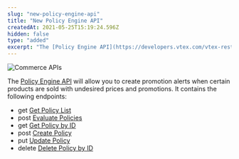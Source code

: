 ```yaml
---
slug: "new-policy-engine-api"
title: "New Policy Engine API"
createdAt: 2021-05-25T15:19:24.596Z
hidden: false
type: "added"
excerpt: "The [Policy Engine API](https://developers.vtex.com/vtex-rest-api/reference/policy-engine-api-overview) will allow you to create promotion alerts when certain products are sold with undesired prices and promotions."
---
```


![Commerce APIs](https://raw.githubusercontent.com/vtexdocs/dev-portal-content/main/images/new-policy-engine-api-0.png)

The [Policy Engine API](https://developers.vtex.com/vtex-rest-api/reference/policy-engine-api-overview) will allow you to create promotion alerts when certain products are sold with undesired prices and promotions. It contains the following endpoints:

- get [Get Policy List](https://developers.vtex.com/vtex-rest-api/reference/policy#policy_list)
- post [Evaluate Policies](https://developers.vtex.com/vtex-rest-api/reference/policy#policy_evaluate)
- get [Get Policy by ID](https://developers.vtex.com/vtex-rest-api/reference/policy#policy_get)
- post [Create Policy](https://developers.vtex.com/vtex-rest-api/reference/policy#policy_createorupdate)
- put [Update Policy](https://developers.vtex.com/vtex-rest-api/reference/policy#put_api-policy-engine-policies-id)
- delete [Delete Policy by ID](https://developers.vtex.com/vtex-rest-api/reference/policy#policy_delete)
